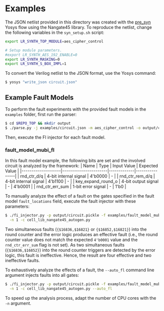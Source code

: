 # Examples
The JSON netlist provided in this directory was created with the 
[pre_syn](https://github.com/lowRISC/opentitan/tree/master/hw/ip/aes/pre_syn)
Yosys flow using the Nangate45 library.
To reproduce the netlist, change the following variables in the
`syn_setup.sh` script:
```sh
export LR_SYNTH_TOP_MODULE=aes_cipher_control

# Setup module parameters.
#export LR_SYNTH_AES_192_ENABLE=0
export LR_SYNTH_MASKING=0
export LR_SYNTH_S_BOX_IMPL=1
```
To convert the Verilog netlist to the JSON format, use the Yosys command:
```sh
$ yosys "write_json circuit.json"
```

## Example Fault Models
To perform the fault experiments with the provided fault models in the
`examples` folder, first run the parser:
```sh
$ cd $REPO_TOP && mkdir output
$ ./parse.py -j examples/circuit.json -m aes_cipher_control -o output/circuit.pickle
```
Then, execute the FI injector for each fault model.
### fault_model_mubi_fl
In this fault model example, the following bits are set and the involved circuit
is analyzed by the framework:
| Name               | Type                  | Input Value | Expected Value |
|--------------------|-----------------------|-------------|----------------|
| rnd_ctr_d/q        | 4-bit internal signal | 4'b0000     | -              |
| rnd_ctr_rem_d/q    | 4-bit internal signal | 4'b1100     | -              |
| key_expand_round_o | 4-bit output signal   | -           | 4'b0001        |
| rnd_ctr_err_sum    | 1-bit error signal    | -           | 1'b0           |

To manually analyze the effect of a fault on the gates specified in the fault
model `fault_locations` field, execute the fault injector with these parameters:
```sh
$ ./fi_injector.py -p output/circuit.pickle -f examples/fault_model_mubi.json \
  -n 1 -c cell_lib_nangate45_autogen.py
```
Two simultaneous faults (`{$16836,$16821}` or `{$16852,$16821}`) into the round
counter and the error logic produces an effective fault (i.e., the round counter
value does not match the expected `4'b0001` value and the `rnd_ctr_err_sum` flag
is not set). As two simultaneous faults (`{$16836,$16852}`) into the round
counter triggers are detected by the error logic, this fault is ineffective.
Hence, the result are four effective and two ineffective faults.

To exhaustively analyze the effects of a fault, the `--auto_fl` command line
argument injects faults into all gates:
```sh
$ ./fi_injector.py -p output/circuit.pickle -f examples/fault_model_mubi.json \
  -n 1 -c cell_lib_nangate45_autogen.py --auto_fl
```
To speed up the analysis process, adapt the number of CPU cores with the `-n`
argument.